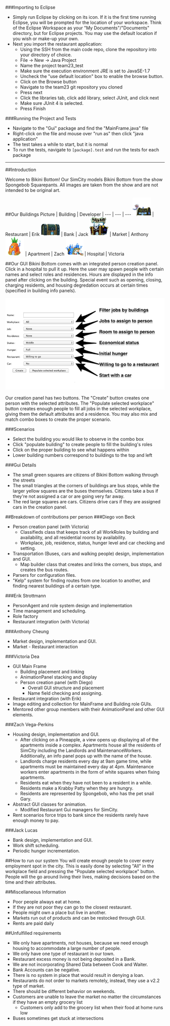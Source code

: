 ###Importing to Eclipse
  + Simply run Eclipse by clicking on its icon. If it is the first time running Eclipse, you will be prompted for the location of your workspace. Think of the Eclipse Workspace as your "My Documents"/"Documents" directory, but for Eclipse projects. You may use the default location if you wish or make-up your own.
  + Next you import the restaurant application:
    + Using the SSH from the main code repo, clone the repository into your directory of choice.
    + File -> New -> Java Project
    + Name the project team23_test
    + Make sure the execution environment JRE is set to JavaSE-1.7
    + Uncheck the "use default location" box to enable the browse button.
    + Click on the Browse button
    + Navigate to the team23 git repository you cloned
    + Press next
    + Click the libraries tab, click add library, select JUnit, and click next
    + Make sure JUnit 4 is selected.
    + Press Finish

###Running the Project and Tests
  + Navigate to the "Gui" package and find the "MainFrame.java" file
  + Right-click on the file and mouse over "run as" then click "java application"
  + The test takes a while to start, but it is normal
  + To run the tests, navigate to `[package].test` and run the tests for each package

---
##Introduction

Welcome to Bikini Bottom! Our SimCity models Bikini Bottom from the show Spongebob Squarepants. All images are taken from the show and are not intended to be original art.

##Our Buildings
Picture | Building | Developer | 
--- | --- | ---
![Restaurant](img/krusty_krab.png) | Restaurant | Erik
![Bank](img/bank.png) | Bank | Jack
![Market](img/market.png) | Market | Anthony
![House](img/pineapple_house.png) | Apartment | Zach
![Hospital](img/hospital.png) | Hospital | Victoria

##Our GUI
Bikini Bottom comes with an integrated person creation panel. Click in a hospital to pull it up. Here the user may spawn people with certain names and select roles and residences. Hours are displayed in the info panel after clicking on the building. Special event such as opening, closing, charging residents, and housing degredation occurs at certain times (specified in building info panels).

![GUI Fields](img/guiFields.png)

Our creation panel has two buttons. The "Create" button creates one person with the selected attributes. The "Populate selected workplace" button creates enough people to fill all jobs in the selected workplace, giving them the default attributes and a residence. You may also mix and match combo boxes to create the proper scenario.

###Scenarios
+ Select the building you would like to observe in the combo box
+ Click "populate building" to create people to fill the building's roles
+ Click on the proper building to see what happens within
+ Lower building numbers correspond to buildings to the top and left

###Gui Details
+ The small green squares are citizens of Bikini Bottom walking through the streets
+ The small triangles at the corners of buildings are bus stops, while the larger yellow squares are the buses themselves. Citizens take a bus if they're not assigned a car or are going very far away.
+ The red large squares are cars. Citizens drive cars if they are assigned cars in the creation panel.

##Breakdown of contributions per person
###Diego von Beck
+ Person creation panel (with Victoria)
	+ Classifieds class that keeps track of all WorkRoles by building and availability, and all residential rooms by availability.
	+ Workplace, job, residence, status, hunger level and car checking and setting.
+ Transportation (Buses, cars and walking people) design, implementation and GUI.
	+ Map builder class that creates and links the corners, bus stops, and creates the bus routes.
+ Parsers for configuration files.
+ "Kelp" system for finding routes from one location to another, and finding nearest buildings of a certain type.

###Erik Strottmann
+ PersonAgent and role system design and implementation
+ Time management and scheduling.
+ Role factory
+ Restaurant integration (with Victoria)

###Anthony Cheung
+ Market design, implementation and GUI.
+ Market - Restaurant interaction

###Victoria Dea
+ GUI Main Frame
	+ Building placement and linking
	+ AnimationPanel stacking and display
	+ Person creation panel (with Diego)
		+ Overall GUI structure and placement
		+ Name field checking and assigning.
+ Restaurant integration (with Erik)
+ Image editing and collection for MainFrame and Building role GUIs.
+ Mentored other group members with their AnimationPanel and other GUI elements.

###Zach Vega-Perkins
+ Housing design, implementation and GUI.
  + After clicking on a Pineapple, a view opens up displaying all of the apartments inside a complex. Apartments house all the residents of SimCity including the Landlords and MaintenanceWorkers. Additionally, an info panel pops up with the name of the house.
  + Landlords charge residents every day at 9am game time, while apartments must be maintained every day at 4pm. Maintenance workers enter apartments in the form of white squares when fixing apartments.
  + Residents eat when they have not been to a resident in a while. Residents make a Krabby Patty when they are hungry.
  + Residents are represented by Spongebob, who has the pet snail Gary. 
+ Abstract GUI classes for animation.
  + Modified Restaurant Gui managers for SimCity.
+ Rent scenarios force trips to bank since the residents rarely have enough money to pay.

###Jack Lucas
+ Bank design, implementation and GUI.
+ Work shift scheduling.
+ Periodic hunger incrementation.


##How to run our system
You will create enough people to cover every employment spot in the city. This is easily done by selecting "All" in the workplace field and pressing the "Populate selected workplace" button. People will the go around living their lives, making decisions based on the time and their attributes.

##Miscellaneous Information
+ Poor people always eat at home. 
+ If they are not poor they can go to the closest restaurant. 
+ People might own a place but live in another.
+ Markets run out of products and can be restocked through GUI.
+ Rents are paid daily

##Unfulfilled requirements
+ We only have apartments, not houses, because we need enough housing to accommodate a large number of people.
+ We only have one type of restaurant in our town.
+ Restaurant excess money is not being deposited in a Bank.
+ We are not incorporating Shared Data between Cook and Waiter.
+ Bank Accounts can be negative.
+ There is no system in place that would result in denying a loan.
+ Restaurants do not order to markets remotely, instead, they use a v2.2 type of market.
+ There should be different behavior on weekends.
+ Customers are unable to leave the market no matter the circumstances if they have an empty grocery list
  + Customers only add to the grocery list when their food at home runs low
+ Buses sometimes get stuck at intersections
